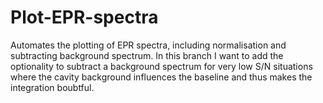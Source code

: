 # Plot-EPR-spectra
Automates the plotting of EPR spectra, including normalisation and subtracting background spectrum. In this branch I want to add the optionality to subtract a background spectrum for very low S/N situations where the cavity background influences the baseline and thus makes the integration boubtful.
